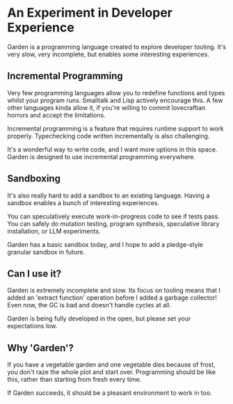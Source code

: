 # An Experiment in Developer Experience

Garden is a programming language created to explore developer
tooling. It's very slow, very incomplete, but enables some interesting
experiences.

## Incremental Programming

Very few programming languages allow you to redefine functions and
types whilst your program runs. Smalltalk and Lisp actively encourage
this. A few other languages kinda allow it, if you're willing to
commit lovecraftian horrors and accept the limitations.

Incremental programming is a feature that requires runtime support to
work properly. Typechecking code written incrementally is also
challenging.

It's a wonderful way to write code, and I want more options in this
space. Garden is designed to use incremental programming everywhere.

## Sandboxing

It's also really hard to add a sandbox to an existing language. Having
a sandbox enables a bunch of interesting experiences.

You can speculatively execute work-in-progress code to see if tests
pass. You can safely do mutation testing, program synthesis,
speculative library installation, or LLM experiments.

Garden has a basic sandbox today, and I hope to add a pledge-style
granular sandbox in future.

## Can I use it?

Garden is extremely incomplete and slow. Its focus on tooling
means that I added an 'extract function' operation before I added a garbage
collector! Even now, the GC is bad and doesn't handle cycles at all.

Garden is being fully developed in the open, but please set your
expectations low.

## Why 'Garden'?

If you have a vegetable garden and one vegetable dies because of
frost, you don't raze the whole plot and start over. Programming
should be like this, rather than starting from fresh every time.

If Garden succeeds, it should be a pleasant environment to work in
too.
